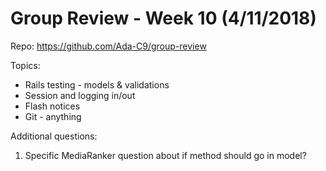 # Group Review - Week 10 (4/11/2018)

Repo: https://github.com/Ada-C9/group-review

Topics:
* Rails testing - models & validations
* Session and logging in/out
* Flash notices
* Git - anything

Additional questions:
1. Specific MediaRanker question about if method should go in model?
